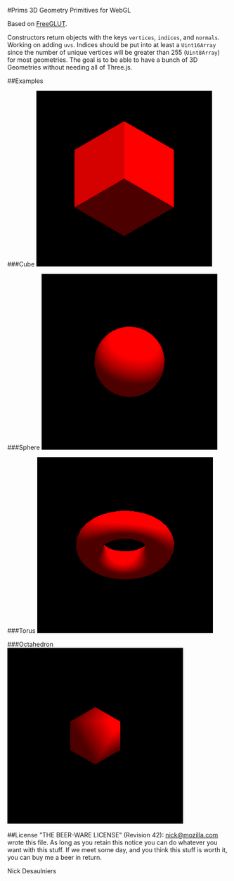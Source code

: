 #Prims
3D Geometry Primitives for WebGL

Based on [FreeGLUT](http://freeglut.sourceforge.net/docs/api.php#GeometricObject).

Constructors return objects with the keys `vertices`, `indices`, and `normals`.  Working on adding `uvs`.  Indices should be put into at least a `Uint16Array` since the number of unique vertices will be greater than 255 (`Uint8Array`) for most geometries.  The goal is to be able to have a bunch of 3D Geometries without needing all of Three.js.

##Examples

###Cube
![Cube](images/cube.png)

###Sphere
![Sphere](images/sphere.png)

###Torus
![Torus](images/torus.png)

###Octahedron
![Octahedron](images/octahedron.png)

##License
"THE BEER-WARE LICENSE" (Revision 42):
<nick@mozilla.com> wrote this file. As long as you retain this notice you can do whatever you want with this stuff. If we meet some day, and you think this stuff is worth it, you can buy me a beer in return.

Nick Desaulniers
